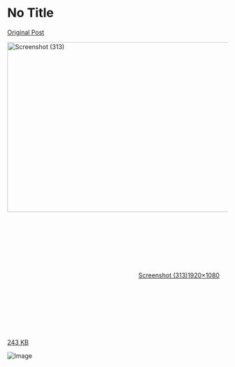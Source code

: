 # No Title

[Original Post](https://discourse.onlinedegree.iitm.ac.in/t/166189/12)

<p><div class="lightbox-wrapper"><a class="lightbox" href="https://europe1.discourse-cdn.com/flex013/uploads/iitm/original/3X/d/5/d51f4ef2faa1d935371f7b95e9d49a85435b481d.png" data-download-href="/uploads/short-url/upmMiZ8OcYksWdOArCnDkTjSw21.png?dl=1" title="Screenshot (313)" rel="noopener nofollow ugc"><img src="https://europe1.discourse-cdn.com/flex013/uploads/iitm/optimized/3X/d/5/d51f4ef2faa1d935371f7b95e9d49a85435b481d_2_690x388.png" alt="Screenshot (313)" data-base62-sha1="upmMiZ8OcYksWdOArCnDkTjSw21" width="690" height="388" srcset="https://europe1.discourse-cdn.com/flex013/uploads/iitm/optimized/3X/d/5/d51f4ef2faa1d935371f7b95e9d49a85435b481d_2_690x388.png, https://europe1.discourse-cdn.com/flex013/uploads/iitm/optimized/3X/d/5/d51f4ef2faa1d935371f7b95e9d49a85435b481d_2_1035x582.png 1.5x, https://europe1.discourse-cdn.com/flex013/uploads/iitm/optimized/3X/d/5/d51f4ef2faa1d935371f7b95e9d49a85435b481d_2_1380x776.png 2x" data-dominant-color="E8E6E7"><div class="meta"><svg class="fa d-icon d-icon-far-image svg-icon" aria-hidden="true"><use href="#far-image"></use></svg><span class="filename">Screenshot (313)</span><span class="informations">1920×1080 243 KB</span><svg class="fa d-icon d-icon-discourse-expand svg-icon" aria-hidden="true"><use href="#discourse-expand"></use></svg></div></a></div></p>

![Image](https://europe1.discourse-cdn.com/flex013/uploads/iitm/optimized/3X/d/5/d51f4ef2faa1d935371f7b95e9d49a85435b481d_2_690x388.png)